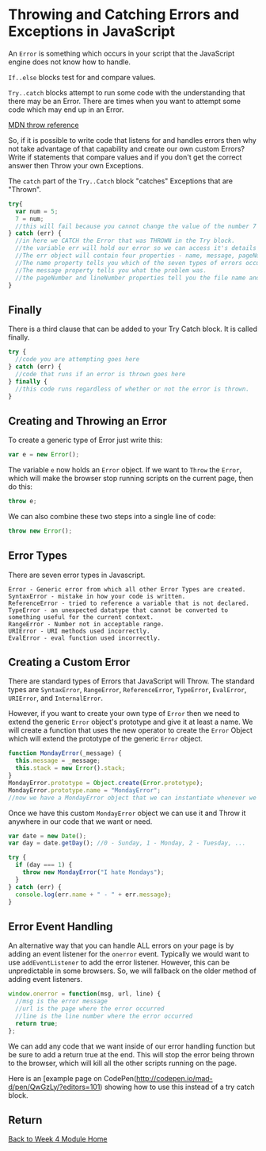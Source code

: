 # Throwing and Catching Errors and Exceptions in JavaScript

An `Error` is something which occurs in your script that the JavaScript engine does not know how to handle.

`If..else` blocks test for and compare values.

`Try..catch` blocks attempt to run some code with the understanding that there may be an Error. There are times when you want to attempt some code which may end up in an Error.

[MDN throw reference](https://developer.mozilla.org/en-US/docs/Web/JavaScript/Reference/Statements/throw)

So, if it is possible to write code that listens for and handles errors then why not take advantage of that capability and create our own custom Errors? Write if statements that compare values and if you don't get the correct answer then Throw your own Exceptions.

The `catch` part of the `Try..Catch` block "catches" Exceptions that are "Thrown".

```js
try{
  var num = 5;
  7 = num;
  //this will fail because you cannot change the value of the number 7 to be equal to anything else
} catch (err) {
  //in here we CATCH the Error that was THROWN in the Try block.
  //the variable err will hold our error so we can access it's details
  //The err object will contain four properties - name, message, pageNumber, and lineNumber.
  //The name property tells you which of the seven types of errors occurred.
  //The message property tells you what the problem was.
  //the pageNumber and lineNumber properties tell you the file name and line number which threw the error.
}
```

## Finally

There is a third clause that can be added to your Try Catch block. It is called finally.

```js
try {
  //code you are attempting goes here
} catch (err) {
  //code that runs if an error is thrown goes here
} finally {
  //this code runs regardless of whether or not the error is thrown.
}
```

## Creating and Throwing an Error

To create a generic type of Error just write this:

```js
var e = new Error();
```

The variable `e` now holds an `Error` object. If we want to `Throw` the `Error`, which will make the browser stop running scripts on the current page, then do this:

```js
throw e;
```

We can also combine these two steps into a single line of code:

```js
throw new Error();
```

## Error Types

There are seven error types in Javascript.

```
Error - Generic error from which all other Error Types are created.
SyntaxError - mistake in how your code is written.
ReferenceError - tried to reference a variable that is not declared.
TypeError - an unexpected datatype that cannot be converted to something useful for the current context.
RangeError - Number not in acceptable range.
URIError - URI methods used incorrectly.
EvalError - eval function used incorrectly.
```

## Creating a Custom Error

There are standard types of Errors that JavaScript will Throw. The standard types are `SyntaxError`, `RangeError`, `ReferenceError`, `TypeError`, `EvalError`, `URIError`, and `InternalError`.

However, if you want to create your own type of `Error` then we need to extend the generic `Error` object's prototype and give it at least a name. We will create a function that uses the new operator to create the `Error` Object which will extend the prototype of the generic `Error` object.

```js
function MondayError(_message) {
  this.message = _message;
  this.stack = new Error().stack;
}
MondayError.prototype = Object.create(Error.prototype);
MondayError.prototype.name = "MondayError";
//now we have a MondayError object that we can instantiate whenever we need
```

Once we have this custom `MondayError` object we can use it and Throw it anywhere in our code that we want or need.

```js
var date = new Date();
var day = date.getDay(); //0 - Sunday, 1 - Monday, 2 - Tuesday, ...

try {
  if (day === 1) {
    throw new MondayError("I hate Mondays");
  }
} catch (err) {
  console.log(err.name + " - " + err.message);
}
```

## Error Event Handling

An alternative way that you can handle ALL errors on your page is by adding an event listener for the `onerror` event. Typically we would want to use `addEventListener` to add the error listener. However, this can be unpredictable in some browsers. So, we will fallback on the older method of adding event listeners.

```js
window.onerror = function(msg, url, line) {
  //msg is the error message
  //url is the page where the error occurred
  //line is the line number where the error occurred
  return true;
};
```

We can add any code that we want inside of our error handling function but be sure to add a return true at the end. This will stop the error being thrown to the browser, which will kill all the other scripts running on the page.

Here is an [example page on CodePen(http://codepen.io/mad-d/pen/QwGzLy/?editors=101) showing how to use this instead of a try catch block.

<YouTube
  title="Handling Global Errors"
  url="https://www.youtube.com/embed/KD4Znk9KsL4"
/>

<YouTube
  title="Debugging tips, tricks, and best practices"
  url="https://www.youtube.com/embed/-rxYde_ESxA"
 />

## Return

[Back to Week 4 Module Home](./README.md)
